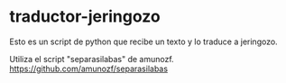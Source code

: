 # traductor-jeringozo
Esto es un script de python que recibe un texto y lo traduce a jeringozo.

Utiliza el script "separasilabas" de amunozf. https://github.com/amunozf/separasilabas 
